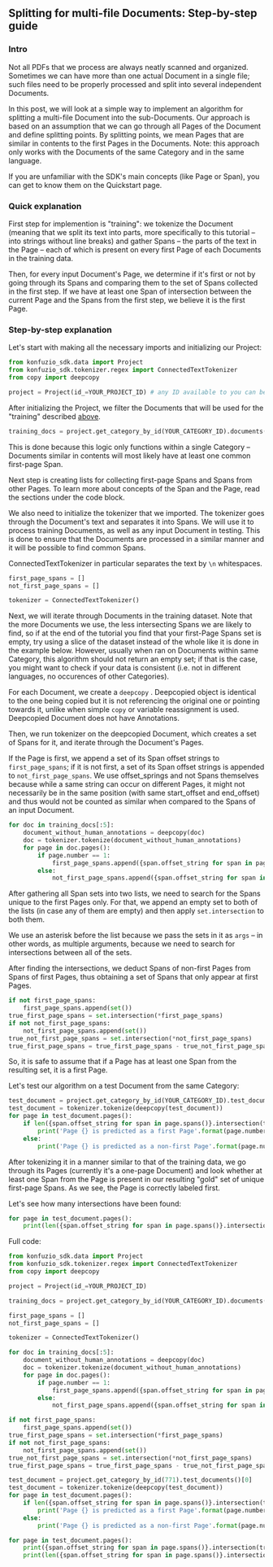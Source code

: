 ## Splitting for multi-file Documents: Step-by-step guide

### Intro

Not all PDFs that we process are always neatly scanned and organized. Sometimes we can have more than one actual 
Document in a single file; such files need to be properly processed and split into several independent Documents. 

In this post, we will look at a simple way to implement an algorithm for splitting a multi-file Document into the 
sub-Documents. Our approach is based on an assumption that we can go through all Pages of the Document and define 
splitting points. By splitting points, we mean Pages that are similar in contents to the first Pages in the Documents. 
Note: this approach only works with the Documents of the same Category and in the same language. 

If you are unfamiliar with the SDK's main concepts (like Page or Span), you can get to know them on the Quickstart page.


### Quick explanation

First step for implemention is "training": we tokenize the Document (meaning that we split its text into parts, more specifically to this tutorial – into strings without line breaks) and gather Spans – the parts of the text in the Page – each of which is present on every first Page of each Documents in the training data. 

Then, for every input Document's Page, we determine if it's first or not by going through its Spans and comparing them to the set of Spans collected in the first step. If we have at least one Span of intersection between the current Page and the Spans from the first step, we believe it is the first Page.

### Step-by-step explanation

Let's start with making all the necessary imports and initializing our Project:
```python
from konfuzio_sdk.data import Project
from konfuzio_sdk.tokenizer.regex import ConnectedTextTokenizer
from copy import deepcopy

project = Project(id_=YOUR_PROJECT_ID) # any ID available to you can be here
```

After initializing the Project, we filter the Documents that will be used for the "training" described [above](#Intro).  
```python
training_docs = project.get_category_by_id(YOUR_CATEGORY_ID).documents()
```
This is done because this logic only functions within a single Category – Documents similar in contents will most likely have at least one common first-page Span.

Next step is creating lists for collecting first-page Spans and Spans from other Pages.  To learn more about concepts of the Span and the Page, read the sections under the code block.

We also need to initialize the tokenizer that we imported. The tokenizer goes through the Document's text and separates it into Spans. We will use it to process training Documents, as well as any input Document in testing. This is done to ensure that the Documents are processed in a similar manner and it will be possible to find common Spans. 

ConnectedTextTokenizer in particular separates the text by `\n`  whitespaces.
```python
first_page_spans = []
not_first_page_spans = []

tokenizer = ConnectedTextTokenizer()
```


Next, we will iterate through Documents in the training dataset. Note that the more Documents we use, the less intersecting Spans we are likely to find, so if at the end of the tutorial you find that your first-Page Spans set is empty, try using a slice of the dataset instead of the whole like it is done in the example below. However, usually when ran on Documents within same Category, this algorithm should not return an empty set; if that is the case, you might want to check if your data is consistent (i.e. not in different languages, no occurences of other Categories).

For each Document, we create a `deepcopy` .  Deepcopied object is identical to the one being copied but it is not referencing the original one or pointing towards it, unlike when simple `copy`  or variable reassignment is used. Deepcopied Document does not have Annotations.

Then, we run tokenizer on the deepcopied Document, which creates a set of Spans for it, and iterate through the Document's Pages.

If the Page is first, we append a set of its Span offset strings to `first_page_spans`; if it is not first, a set of its Span offset strings is appended to `not_first_page_spans`. We use offset_springs and not Spans themselves because while a same string can occur on different Pages, it might not necessarily be in the same position (with same start_offset and end_offset) and thus would not be counted as similar when compared to the Spans of an input Document.
```python
for doc in training_docs[:5]:
    document_without_human_annotations = deepcopy(doc)
    doc = tokenizer.tokenize(document_without_human_annotations)
    for page in doc.pages():
        if page.number == 1:
            first_page_spans.append({span.offset_string for span in page.spans()})
        else:
            not_first_page_spans.append({span.offset_string for span in page.spans()})
```


After gathering all Span sets into two lists, we need to search for the Spans unique to the first Pages only. For that, we append an empty set to both of the lists (in case any of them are empty) and then apply `set.intersection` to both them. 

We use an asterisk before the list because we pass the sets in it as `args` – in other words, as multiple arguments, because we need to search for intersections between all of the sets.

After finding the intersections, we deduct Spans of non-first Pages from Spans of first Pages, thus obtaining a set of Spans that only appear at first Pages. 
```python
if not first_page_spans:
    first_page_spans.append(set())
true_first_page_spans = set.intersection(*first_page_spans)
if not not_first_page_spans:
    not_first_page_spans.append(set())
true_not_first_page_spans = set.intersection(*not_first_page_spans)
true_first_page_spans = true_first_page_spans - true_not_first_page_spans
```
So, it is safe to assume that if a Page has at least one Span from the resulting set, it is a first 
Page.

Let's test our algorithm on a test Document from the same Category:
```python
test_document = project.get_category_by_id(YOUR_CATEGORY_ID).test_documents()[0]
test_document = tokenizer.tokenize(deepcopy(test_document))
for page in test_document.pages():
    if len({span.offset_string for span in page.spans()}.intersection(true_first_page_spans)) > 0:
        print('Page {} is predicted as a first Page'.format(page.number))
    else:
        print('Page {} is predicted as a non-first Page'.format(page.number))
```
After tokenizing it in a manner similar to that of the training data, we go through its Pages (currently it's a one-page Document) and look whether at least one Span from the Page is present in our resulting "gold" set of unique first-page Spans. As we see, the Page is correctly labeled first.

Let's see how many intersections have been found:
```python
for page in test_document.pages():
    print(len({span.offset_string for span in page.spans()}.intersection(true_first_page_spans)))
```

Full code:
```python
from konfuzio_sdk.data import Project
from konfuzio_sdk.tokenizer.regex import ConnectedTextTokenizer
from copy import deepcopy

project = Project(id_=YOUR_PROJECT_ID)

training_docs = project.get_category_by_id(YOUR_CATEGORY_ID).documents()

first_page_spans = []
not_first_page_spans = []

tokenizer = ConnectedTextTokenizer()

for doc in training_docs[:5]:
    document_without_human_annotations = deepcopy(doc)
    doc = tokenizer.tokenize(document_without_human_annotations)
    for page in doc.pages():
        if page.number == 1:
            first_page_spans.append({span.offset_string for span in page.spans()})
        else:
            not_first_page_spans.append({span.offset_string for span in page.spans()})

if not first_page_spans:
    first_page_spans.append(set())
true_first_page_spans = set.intersection(*first_page_spans)
if not not_first_page_spans:
    not_first_page_spans.append(set())
true_not_first_page_spans = set.intersection(*not_first_page_spans)
true_first_page_spans = true_first_page_spans - true_not_first_page_spans

test_document = project.get_category_by_id(771).test_documents()[0]
test_document = tokenizer.tokenize(deepcopy(test_document))
for page in test_document.pages():
    if len({span.offset_string for span in page.spans()}.intersection(true_first_page_spans)) > 0:
        print('Page {} is predicted as a first Page'.format(page.number))
    else:
        print('Page {} is predicted as a non-first Page'.format(page.number))

for page in test_document.pages():
    print({span.offset_string for span in page.spans()}.intersection(true_first_page_spans))
    print(len({span.offset_string for span in page.spans()}.intersection(true_first_page_spans)))
```